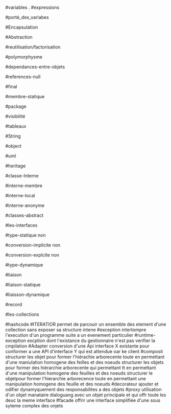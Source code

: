 #variables
	.
#expressions

#porté_des_variabes
	
#Encapsulation 
	
#Abstraction 
	
#reutilisation/factorisation 
	
#polymorphysme 

#dependances-entre-objets 
	
#references-null 
	
#final









#membre-statique
	
#package
	
#visibilité 
	
#tableaux

#String

#object

#uml

#heritage
	
#classe-Interne

#interne-membre

#interne-local

#interne-anonyme

	



#classes-abstract

#les-interfaces
	

#type-statique non

#conversion-implicite non

#conversion-explcite non

#type-dynamique 


#liaison 

#liaison-statique

#liaisson-dynamique

#record

 #les-collections

#hashcode
#ITERATIOR
permet de parcouir un ensemble des element d'une collection sans exposer sa structure intene
#exception
intertompre l'execution d'un programme suite a un evenement particulier
#runtime-exception
	excption dont l'existance du gestionnaire n'est pas verifier  la cmpilation
#Adapter
	conversion d'une Api interface X existante pour conformer a une API d'interface Y qui est attendue oar ke client 
#composit
	structurer les objet pour former l'hiérachie arborecente toute en permettant d'une maniulation homogene des feilles et des noeuds
	structurer les objets pour former des hiérarchie arborecente qui permettant tt en permettant d'une manipulation homogene des feuilles et des noeuds 
	structurer le objetpour former l'hierarchie arborecence toute en permettant une manipulation homogene des feuille et des noeuds
#decorateur
	ajouter et odifier dynamyquement des responsabilites a des objets 
#proxy
	utilisation d'un objet manataire dialoguang avec un objet principale et qui offr toute les deuc la meme interface 
#facade
	offrir une interface simplifiée d'une sous syteme complex des onjets